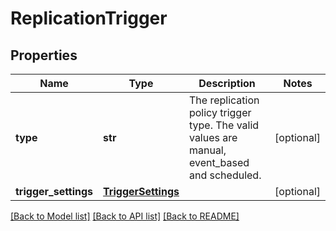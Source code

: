 # ReplicationTrigger

## Properties
Name | Type | Description | Notes
------------ | ------------- | ------------- | -------------
**type** | **str** | The replication policy trigger type. The valid values are manual, event_based and scheduled. | [optional] 
**trigger_settings** | [**TriggerSettings**](TriggerSettings.md) |  | [optional] 

[[Back to Model list]](../README.md#documentation-for-models) [[Back to API list]](../README.md#documentation-for-api-endpoints) [[Back to README]](../README.md)

